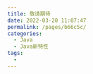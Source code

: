 ```yaml
---
title: 敬请期待
date: 2022-03-20 11:07:47
permalink: /pages/b66c5c/
categories:
  - Java
  - Java新特性
tags:
  - 
---
```

